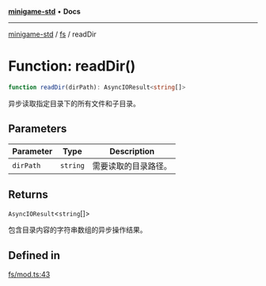 [**minigame-std**](../../../README.md) • **Docs**

***

[minigame-std](../../../README.md) / [fs](../README.md) / readDir

# Function: readDir()

```ts
function readDir(dirPath): AsyncIOResult<string[]>
```

异步读取指定目录下的所有文件和子目录。

## Parameters

| Parameter | Type | Description |
| ------ | ------ | ------ |
| `dirPath` | `string` | 需要读取的目录路径。 |

## Returns

`AsyncIOResult`\<`string`[]\>

包含目录内容的字符串数组的异步操作结果。

## Defined in

[fs/mod.ts:43](https://github.com/JiangJie/minigame-std/blob/541deb559aa54bb90a9c59ed9d62e2fa15307533/src/std/fs/mod.ts#L43)
